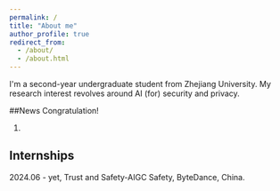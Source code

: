 ```yaml
---
permalink: /
title: "About me"
author_profile: true
redirect_from: 
  - /about/
  - /about.html
---
```


I'm a second-year undergraduate student from Zhejiang University. My research interest revolves around AI (for) security and privacy.

##News
Congratulation!


1. 


Internships
------
2024.06 - yet, Trust and Safety-AIGC Safety, ByteDance, China.
